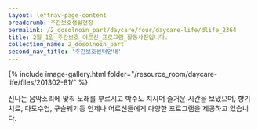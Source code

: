 ```yaml
--- 
layout: leftnav-page-content 
breadcrumb: 주간보호생활현장 
permalink: /2_dosolnoin_part/daycare/four/daycare-life/dlife_2364
title: 2월_1일_주간보호_어르신_프로그램_활동사진입니다.
collection_name: 2_dosolnoin_part
second_nav_title: '주간보호센터안내' 
---
```

{% include image-gallery.html folder="/resource_room/daycare-life/files/201302-81/" %}



신나는 음악소리에 맞춰 노래를 부르시고 박수도 치시며
즐거운 시간을 보냈으며, 향기치료, 다도수업, 구슬꿰기등
언제나 어르신들에게 다양한 프로그램을 제공하고 있습니다.